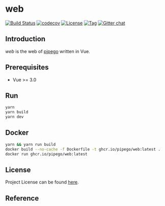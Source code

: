 # web

[![Build Status](https://github.com/pipego/web/workflows/ci/badge.svg?branch=main&event=push)](https://github.com/pipego/web/actions?query=workflow%3Aci)
[![codecov](https://codecov.io/gh/pipego/web/branch/main/graph/badge.svg?token=FS77A6KD37)](https://codecov.io/gh/pipego/web)
[![License](https://img.shields.io/github/license/pipego/web.svg)](https://github.com/pipego/web/blob/main/LICENSE)
[![Tag](https://img.shields.io/github/tag/pipego/web.svg)](https://github.com/pipego/web/tags)
[![Gitter chat](https://badges.gitter.im/craftslab/pipego.png)](https://gitter.im/craftslab/pipego)



## Introduction

*web* is the web of [pipego](https://github.com/pipego) written in Vue.



## Prerequisites

- Vue >= 3.0



## Run

```bash
yarn
yarn build
yarn dev
```



## Docker

```bash
yarn && yarn run build
docker build --no-cache -f Dockerfile -t ghcr.io/pipego/web:latest .
docker run ghcr.io/pipego/web:latest
```



## License

Project License can be found [here](LICENSE).



## Reference
